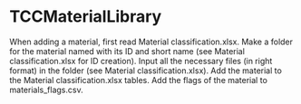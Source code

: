 # TCCMaterialLibrary

When adding a material, first read Material classification.xlsx.
Make a folder for the material named with its ID and short name (see Material classification.xlsx for ID creation).
Input all the necessary files (in right format) in the folder (see Material classification.xlsx).
Add the material to the Material classification.xlsx tables.
Add the flags of the material to materials_flags.csv.
